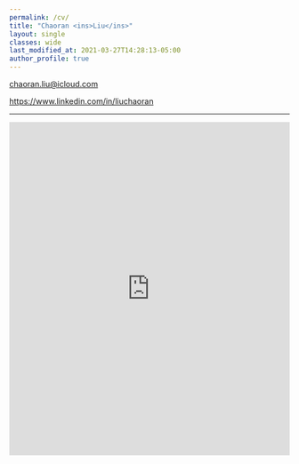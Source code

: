 ```yaml
---
permalink: /cv/
title: "Chaoran <ins>Liu</ins>"
layout: single
classes: wide
last_modified_at: 2021-03-27T14:28:13-05:00
author_profile: true
---
```


<div class="contact">

<a href="mailto:chaoran.liu@icloud.com"><i class="fas fa-envelope"></i>  chaoran.liu@icloud.com</a><br>

<a href="https://www.linkedin.com/in/liuchaoran"><i class="fab fa-linkedin"></i>  https://www.linkedin.com/in/liuchaoran</a><br>

</div>

<hr>

<iframe class="webcv" src="https://onedrive.live.com/embed?resid=C970FE22291517CB%2158169&authkey=!APZGeo3DEPBsWvw&em=2" width="100%" height="600" frameborder="0" scrolling="no"></iframe>

<iframe class="mobilecv" src="https://onedrive.live.com/embed?resid=C970FE22291517CB%2158169&authkey=!APZGeo3DEPBsWvw&em=2" width="380" height="600" frameborder="0" scrolling="yes"></iframe>

<style>
@media all and (min-width: 480px) {
  .mobilecv {
    display: none;
  }
  .webcv {
    display: block;
  }
}
@media all and (max-width: 479px) {
    .webcv {display:none;}
    .mobilecv {display:block;}
}
</style>